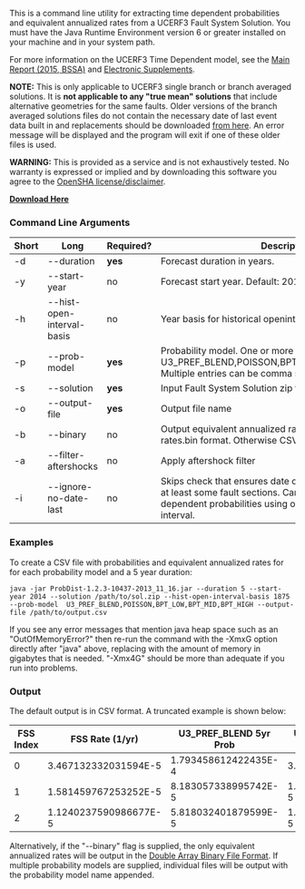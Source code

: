 This is a command line utility for extracting time dependent probabilities and equivalent annualized rates from a UCERF3 Fault System Solution. You must have the Java Runtime Environment version 6 or greater installed on your machine and in your system path.

For more information on the UCERF3 Time Dependent model, see the ​[Main Report (2015, BSSA)](http://bssa.geoscienceworld.org/content/early/2015/03/05/0120140093.abstract) and ​[Electronic Supplements](http://opensha.usc.edu/ftp/UCERF3-TimeDependentSupplements/).

**NOTE:** This is only applicable to UCERF3 single branch or branch averaged solutions. It is **not applicable to any "true mean" solutions** that include alternative geometries for the same faults. Older versions of the branch averaged solutions files do not contain the necessary date of last event data built in and replacements should be downloaded [from here](UCERF3-Fault-System-Solutions). An error message will be displayed and the program will exit if one of these older files is used.

**WARNING:** This is provided as a service and is not exhaustively tested. No warranty is expressed or implied and by downloading this software you agree to the ​[OpenSHA license/disclaimer](https://opensha.org/License-Disclaimer).

**[Download Here](http://opensha.usc.edu/apps/opensha/UCERF3_TD_Extract/UCERF3_TD_Extract-1.3.1-10997-2015_06_05.jar)**

### Command Line Arguments

| Short  | Long  | Required?  | Description |
| --- | --- | --- | --- |
| -d <arg> | --duration <arg> | **yes** | Forecast duration in years. |
| -y <arg> | --start-year <arg> | no | Forecast start year. Default: 2014 |
| -h <arg> | --hist-open-interval-basis <arg> | no | Year basis for historical openinterval. Default: 1875 |
| -p <arg> | --prob-model <arg> | **yes** | Probability model. One or more of U3_PREF_BLEND,POISSON,BPT_LOW,BPT_MID,BPT_HIGH. Multiple entries can be comma separated. |
| -s <arg> | --solution <arg> | **yes** | Input Fault System Solution zip file |
| -o <arg> | --output-file <arg> | **yes** | Output file name |
| -b | --binary | no | Output equivalent annualized rates binary file in FSS rates.bin format. Otherwise CSV format. |
| -a | --filter-aftershocks | no | Apply aftershock filter |
| -i | --ignore-no-date-last | no | Skips check that ensures date of last event data is set on at least some fault sections. Can be used to calculate time dependent probabilities using only the historical open interval. |

### Examples

To create a CSV file with probabilities and equivalent annualized rates for for each probability model and a 5 year duration:

```
java -jar ProbDist-1.2.3-10437-2013_11_16.jar --duration 5 --start-year 2014 --solution /path/to/sol.zip --hist-open-interval-basis 1875 --prob-model  U3_PREF_BLEND,POISSON,BPT_LOW,BPT_MID,BPT_HIGH --output-file /path/to/output.csv
```

If you see any error messages that mention java heap space such as an "OutOfMemoryError?" then re-run the command with the -Xmx<MEMORY>G option directly after "java" above, replacing <MEMORY> with the amount of memory in gigabytes that is needed. "-Xmx4G" should be more than adequate if you run into problems. 

### Output

The default output is in CSV format. A truncated example is shown below:

| FSS Index | FSS Rate (1/yr) | U3_PREF_BLEND 5yr Prob | U3_PREF_BLEND Equiv Annual Rate (1/yr) | POISSON 5yr Prob | POISSON Equiv Annual Rate (1/yr) |
| --- | --- | --- | --- | --- | --- |
| 0 | 3.467132332031594E-5 | 1.793458612422435E-4 | 3.58723891268711E-5 | 1.7334159121162873E-4 | 3.4671323320325144E-5 |
| 1 | 1.581459767253252E-5 | 8.183057338995742E-5 | 1.6366784338797184E-5 | 7.906986217631751E-5 | 1.581459767253246E-5 |
| 2 | 1.1240237590986677E-5 | 5.818032401879599E-5 | 1.1636403311906143E-5 | 5.619960869773788E-5 | 1.1240237590983228E-5 |

Alternatively, if the "--binary" flag is supplied, the only equivalent annualized rates will be output in the [Double Array Binary File Format](Fault-System-Solution#double-array-binary-file). If multiple probability models are supplied, individual files will be output with the probability model name appended. 